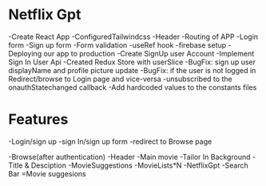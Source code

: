 # Netflix Gpt

-Create React App
-ConfiguredTailwindcss
-Header
-Routing of APP
-Login form
-Sign up form
-Form validation
-useRef hook
-firebase setup
-Deploying our app to production
-Create SignUp user Account
-Implement Sign In User Api
-Created Redux Store with userSlice
-BugFix: sign up user displayName and profile picture update
-BugFix: if the user is not logged in Redirect/browse to Login  page and vice-versa
-unsubscribed to the onauthStatechanged callback
-Add hardcoded values to the constants files



# Features
 -Login/sign up
     -sign In/sign up form
     -redirect to Browse page

-Browse(after authentication)
    -Header
    -Main movie
          -Tailor In Background
           -Title &  Desciption
           -MovieSuggestions
                -MovieLists*N
-NetflixGpt
     -Search Bar
     =Movie suggesions                
             